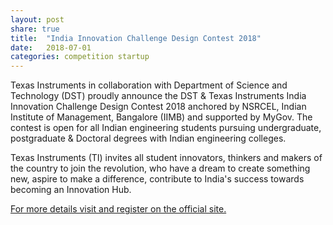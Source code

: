 ```yaml
---
layout: post
share: true
title:  "India Innovation Challenge Design Contest 2018"
date:   2018-07-01
categories: competition startup
---
```




Texas Instruments in collaboration with Department of Science and Technology (DST) proudly announce the DST & Texas Instruments India Innovation Challenge Design Contest 2018 anchored by NSRCEL, Indian Institute of Management, Bangalore (IIMB) and supported by MyGov. The contest is open for all Indian engineering students pursuing undergraduate, postgraduate & Doctoral degrees with Indian engineering colleges.

Texas Instruments (TI) invites all student innovators, thinkers and makers of the country to join the revolution, who have a dream to create something new, aspire to make a difference, contribute to India's success towards becoming an Innovation Hub.

[For more details visit and register on the official site.](https://innovate.mygov.in/india-innovation-challenge-design-contest-2018/)
